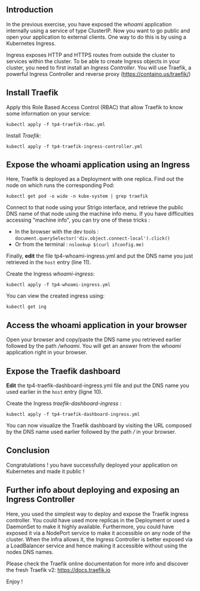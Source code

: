 ## Introduction

In the previous exercise, you have exposed the *whoami* application internally using a service of type ClusterIP.
Now you want to go public and open your application to external clients. One way to do this is by using a Kubernetes Ingress.

Ingress exposes HTTP and HTTPS routes from outside the cluster to services within the cluster.
To be able to create Ingress objects in your cluster, you need to first install an *Ingress Controller*. 
You will use Traefik, a powerful Ingress Controller and reverse proxy (https://containo.us/traefik/)

## Install Traefik

Apply this Role Based Access Control (RBAC) that allow Traefik to know some information on your service:
```shell script
kubectl apply -f tp4-traefik-rbac.yml
```

Install *Traefik*:
```shell script
kubectl apply -f tp4-traefik-ingress-controller.yml
```

## Expose the whoami application using an Ingress

Here, Traefik is deployed as a Deployment with one replica. Find out the node on which runs the corresponding Pod:
```shell script
kubectl get pod -o wide -n kube-system | grep traefik
``` 

Connect to that node using your Strigo interface, and retrieve the public DNS name of that node using the machine info
menu.
If you have difficulties accessing "machine info", you can try one of these tricks : 

- In the browser with the dev tools : `document.querySelector('div.object.connect-local').click()`
- Or from the terminal : `nslookup $(curl ifconfig.me)`

Finally, **edit** the file tp4-whoami-ingress.yml and put the DNS name you just retrieved in the `host` entry (line 11).

Create the Ingress *whoami-ingress*:
```shell script
kubectl apply -f tp4-whoami-ingress.yml
```

You can view the created ingress using:
```shell script
kubectl get ing 
```

## Access the whoami application in your browser

Open your browser and copy/paste the DNS name you retrieved earlier followed by the path */whoami*.
You will get an answer from the *whoami* application right in your browser.

## Expose the Traefik dashboard

**Edit** the tp4-traefik-dashboard-ingress.yml file and put the DNS name you used earlier in the `host` entry (ligne 10).

Create the Ingress *traefik-dashboard-ingress* :
```shell script
kubectl apply -f tp4-traefik-dashboard-ingress.yml
```

You can now visualize the Traefik dashboard by visiting the URL composed by the DNS name used earlier followed by the
path */* in your browser.

## Conclusion

Congratulations ! you have successfully deployed your application on Kubernetes and made it public !

## Further info about deploying and exposing an Ingress Controller

Here, you used the simplest way to deploy and expose the Traefik ingress controller.
You could have used more replicas in the Deployment or used a DaemonSet to make it highly available. 
Furthermore, you could have exposed it via a NodePort service to make it accessible on any node of the cluster.
When the infra allows it, the Ingress Controller is better exposed via a LoadBalancer service and hence making it
accessible without using the nodes DNS names.

Please check the Traefik online documentation for more info and discover the fresh Traefik v2: https://docs.traefik.io

Enjoy !
